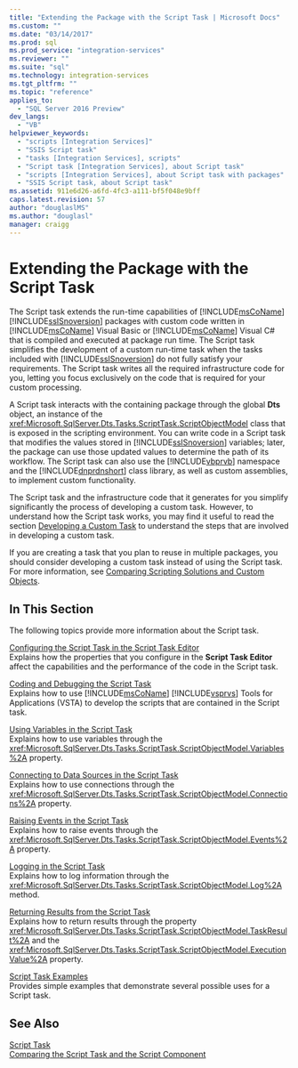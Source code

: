 ```yaml
---
title: "Extending the Package with the Script Task | Microsoft Docs"
ms.custom: ""
ms.date: "03/14/2017"
ms.prod: sql
ms.prod_service: "integration-services"
ms.reviewer: ""
ms.suite: "sql"
ms.technology: integration-services
ms.tgt_pltfrm: ""
ms.topic: "reference"
applies_to: 
  - "SQL Server 2016 Preview"
dev_langs: 
  - "VB"
helpviewer_keywords: 
  - "scripts [Integration Services]"
  - "SSIS Script task"
  - "tasks [Integration Services], scripts"
  - "Script task [Integration Services], about Script task"
  - "scripts [Integration Services], about Script task with packages"
  - "SSIS Script task, about Script task"
ms.assetid: 911e6d26-a6fd-4fc3-a111-bf5f048e9bff
caps.latest.revision: 57
author: "douglaslMS"
ms.author: "douglasl"
manager: craigg
---
```

# Extending the Package with the Script Task
  The Script task extends the run-time capabilities of [!INCLUDE[msCoName](../../../includes/msconame-md.md)] [!INCLUDE[ssISnoversion](../../../includes/ssisnoversion-md.md)] packages with custom code written in [!INCLUDE[msCoName](../../../includes/msconame-md.md)] Visual Basic or [!INCLUDE[msCoName](../../../includes/msconame-md.md)] Visual C# that is compiled and executed at package run time. The Script task simplifies the development of a custom run-time task when the tasks included with [!INCLUDE[ssISnoversion](../../../includes/ssisnoversion-md.md)] do not fully satisfy your requirements. The Script task writes all the required infrastructure code for you, letting you focus exclusively on the code that is required for your custom processing.  
  
 A Script task interacts with the containing package through the global **Dts** object, an instance of the <xref:Microsoft.SqlServer.Dts.Tasks.ScriptTask.ScriptObjectModel> class that is exposed in the scripting environment. You can write code in a Script task that modifies the values stored in [!INCLUDE[ssISnoversion](../../../includes/ssisnoversion-md.md)] variables; later, the package can use those updated values to determine the path of its workflow. The Script task can also use the [!INCLUDE[vbprvb](../../../includes/vbprvb-md.md)] namespace and the [!INCLUDE[dnprdnshort](../../../includes/dnprdnshort-md.md)] class library, as well as custom assemblies, to implement custom functionality.  
  
 The Script task and the infrastructure code that it generates for you simplify significantly the process of developing a custom task. However, to understand how the Script task works, you may find it useful to read the section [Developing a Custom Task](../../../integration-services/extending-packages-custom-objects/task/developing-a-custom-task.md) to understand the steps that are involved in developing a custom task.  
  
 If you are creating a task that you plan to reuse in multiple packages, you should consider developing a custom task instead of using the Script task. For more information, see [Comparing Scripting Solutions and Custom Objects](../../../integration-services/extending-packages-scripting/comparing-scripting-solutions-and-custom-objects.md).  
  
## In This Section  
 The following topics provide more information about the Script task.  
  
 [Configuring the Script Task in the Script Task Editor](../../../integration-services/extending-packages-scripting/task/configuring-the-script-task-in-the-script-task-editor.md)  
 Explains how the properties that you configure in the **Script Task Editor** affect the capabilities and the performance of the code in the Script task.  
  
 [Coding and Debugging the Script Task](../../../integration-services/extending-packages-scripting/task/coding-and-debugging-the-script-task.md)  
 Explains how to use [!INCLUDE[msCoName](../../../includes/msconame-md.md)] [!INCLUDE[vsprvs](../../../includes/vsprvs-md.md)] Tools for Applications (VSTA) to develop the scripts that are contained in the Script task.  
  
 [Using Variables in the Script Task](../../../integration-services/extending-packages-scripting/task/using-variables-in-the-script-task.md)  
 Explains how to use variables through the <xref:Microsoft.SqlServer.Dts.Tasks.ScriptTask.ScriptObjectModel.Variables%2A> property.  
  
 [Connecting to Data Sources in the Script Task](../../../integration-services/extending-packages-scripting/task/connecting-to-data-sources-in-the-script-task.md)  
 Explains how to use connections through the <xref:Microsoft.SqlServer.Dts.Tasks.ScriptTask.ScriptObjectModel.Connections%2A> property.  
  
 [Raising Events in the Script Task](../../../integration-services/extending-packages-scripting/task/raising-events-in-the-script-task.md)  
 Explains how to raise events through the <xref:Microsoft.SqlServer.Dts.Tasks.ScriptTask.ScriptObjectModel.Events%2A> property.  
  
 [Logging in the Script Task](../../../integration-services/extending-packages-scripting/task/logging-in-the-script-task.md)  
 Explains how to log information through the <xref:Microsoft.SqlServer.Dts.Tasks.ScriptTask.ScriptObjectModel.Log%2A> method.  
  
 [Returning Results from the Script Task](../../../integration-services/extending-packages-scripting/task/returning-results-from-the-script-task.md)  
 Explains how to return results through the property <xref:Microsoft.SqlServer.Dts.Tasks.ScriptTask.ScriptObjectModel.TaskResult%2A> and the <xref:Microsoft.SqlServer.Dts.Tasks.ScriptTask.ScriptObjectModel.ExecutionValue%2A> property.  
  
 [Script Task Examples](../../../integration-services/extending-packages-scripting-task-examples/script-task-examples.md)  
 Provides simple examples that demonstrate several possible uses for a Script task.  
  
## See Also  
 [Script Task](../../../integration-services/control-flow/script-task.md)   
 [Comparing the Script Task and the Script Component](../../../integration-services/extending-packages-scripting/comparing-the-script-task-and-the-script-component.md)  
  
  
